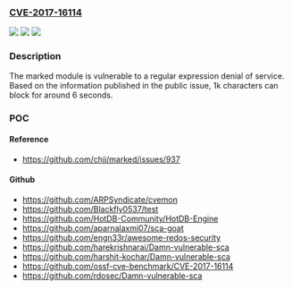 ### [CVE-2017-16114](https://cve.mitre.org/cgi-bin/cvename.cgi?name=CVE-2017-16114)
![](https://img.shields.io/static/v1?label=Product&message=marked%20node%20module&color=blue)
![](https://img.shields.io/static/v1?label=Version&message=All%20versions%20&color=brightgreen)
![](https://img.shields.io/static/v1?label=Vulnerability&message=Denial%20of%20Service%20(CWE-400)&color=brightgreen)

### Description

The marked module is vulnerable to a regular expression denial of service. Based on the information published in the public issue, 1k characters can block for around 6 seconds.

### POC

#### Reference
- https://github.com/chjj/marked/issues/937

#### Github
- https://github.com/ARPSyndicate/cvemon
- https://github.com/Blackfly0537/test
- https://github.com/HotDB-Community/HotDB-Engine
- https://github.com/aparnalaxmi07/sca-goat
- https://github.com/engn33r/awesome-redos-security
- https://github.com/harekrishnarai/Damn-vulnerable-sca
- https://github.com/harshit-kochar/Damn-vulnerable-sca
- https://github.com/ossf-cve-benchmark/CVE-2017-16114
- https://github.com/rdosec/Damn-vulnerable-sca

